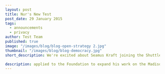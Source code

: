 ```yaml
---
layout: post
title: Nur's New Test
post_date: 29 January 2015
tags: 
  - announcements
  - privacy
author: Test Team
published: true
image: "/images/blog/blog-open-strategy 2.jpg"
thumbnail: "/images/blog/blog-democracy.jpg"
short_description: We're excited about Seamus Kraft joining the Shuttleworth Foundation Fellowship Programme in January 2015.

description: applied to the Foundation to expand his work on the Madison Project which aims to open up government by increasing transparency and citizen participation in policy-making. .
---
```

